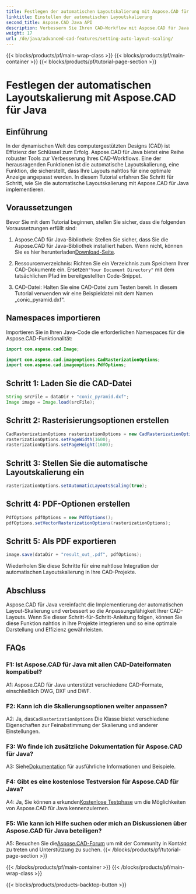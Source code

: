 ```yaml
---
title: Festlegen der automatischen Layoutskalierung mit Aspose.CAD für Java
linktitle: Einstellen der automatischen Layoutskalierung
second_title: Aspose.CAD Java API
description: Verbessern Sie Ihren CAD-Workflow mit Aspose.CAD für Java. In dieser Schritt-für-Schritt-Anleitung wird die automatische Layoutskalierung vorgestellt, die eine optimale Anzeige und Effizienz gewährleistet. Laden Sie die Bibliothek herunter, folgen Sie dem Tutorial und revolutionieren Sie Ihre CAD-Projekte.
weight: 17
url: /de/java/advanced-cad-features/setting-auto-layout-scaling/
---
```


{{< blocks/products/pf/main-wrap-class >}}
{{< blocks/products/pf/main-container >}}
{{< blocks/products/pf/tutorial-page-section >}}

# Festlegen der automatischen Layoutskalierung mit Aspose.CAD für Java

## Einführung

In der dynamischen Welt des computergestützten Designs (CAD) ist Effizienz der Schlüssel zum Erfolg. Aspose.CAD für Java bietet eine Reihe robuster Tools zur Verbesserung Ihres CAD-Workflows. Eine der herausragenden Funktionen ist die automatische Layoutskalierung, eine Funktion, die sicherstellt, dass Ihre Layouts nahtlos für eine optimale Anzeige angepasst werden. In diesem Tutorial erfahren Sie Schritt für Schritt, wie Sie die automatische Layoutskalierung mit Aspose.CAD für Java implementieren.

## Voraussetzungen

Bevor Sie mit dem Tutorial beginnen, stellen Sie sicher, dass die folgenden Voraussetzungen erfüllt sind:

1.  Aspose.CAD für Java-Bibliothek: Stellen Sie sicher, dass Sie die Aspose.CAD für Java-Bibliothek installiert haben. Wenn nicht, können Sie es hier herunterladen[Download-Seite](https://releases.aspose.com/cad/java/).

2.  Ressourcenverzeichnis: Richten Sie ein Verzeichnis zum Speichern Ihrer CAD-Dokumente ein. Ersetzen`"Your Document Directory"` mit dem tatsächlichen Pfad im bereitgestellten Code-Snippet.

3. CAD-Datei: Halten Sie eine CAD-Datei zum Testen bereit. In diesem Tutorial verwenden wir eine Beispieldatei mit dem Namen „conic_pyramid.dxf“.

## Namespaces importieren

Importieren Sie in Ihren Java-Code die erforderlichen Namespaces für die Aspose.CAD-Funktionalität:

```java
import com.aspose.cad.Image;

import com.aspose.cad.imageoptions.CadRasterizationOptions;
import com.aspose.cad.imageoptions.PdfOptions;
```

## Schritt 1: Laden Sie die CAD-Datei

```java
String srcFile = dataDir + "conic_pyramid.dxf";
Image image = Image.load(srcFile);
```

## Schritt 2: Rasterisierungsoptionen erstellen

```java
CadRasterizationOptions rasterizationOptions = new CadRasterizationOptions();
rasterizationOptions.setPageWidth(1600);
rasterizationOptions.setPageHeight(1600);
```

## Schritt 3: Stellen Sie die automatische Layoutskalierung ein

```java
rasterizationOptions.setAutomaticLayoutsScaling(true);
```

## Schritt 4: PDF-Optionen erstellen

```java
PdfOptions pdfOptions = new PdfOptions();
pdfOptions.setVectorRasterizationOptions(rasterizationOptions);
```

## Schritt 5: Als PDF exportieren

```java
image.save(dataDir + "result_out_.pdf", pdfOptions);
```

Wiederholen Sie diese Schritte für eine nahtlose Integration der automatischen Layoutskalierung in Ihre CAD-Projekte.

## Abschluss

Aspose.CAD für Java vereinfacht die Implementierung der automatischen Layout-Skalierung und verbessert so die Anpassungsfähigkeit Ihrer CAD-Layouts. Wenn Sie dieser Schritt-für-Schritt-Anleitung folgen, können Sie diese Funktion nahtlos in Ihre Projekte integrieren und so eine optimale Darstellung und Effizienz gewährleisten.

## FAQs

### F1: Ist Aspose.CAD für Java mit allen CAD-Dateiformaten kompatibel?

A1: Aspose.CAD für Java unterstützt verschiedene CAD-Formate, einschließlich DWG, DXF und DWF.

### F2: Kann ich die Skalierungsoptionen weiter anpassen?

 A2: Ja, das`CadRasterizationOptions` Die Klasse bietet verschiedene Eigenschaften zur Feinabstimmung der Skalierung und anderer Einstellungen.

### F3: Wo finde ich zusätzliche Dokumentation für Aspose.CAD für Java?

 A3: Siehe[Dokumentation](https://reference.aspose.com/cad/java/) für ausführliche Informationen und Beispiele.

### F4: Gibt es eine kostenlose Testversion für Aspose.CAD für Java?

 A4: Ja, Sie können a erkunden[Kostenlose Testphase](https://releases.aspose.com/) um die Möglichkeiten von Aspose.CAD für Java kennenzulernen.

### F5: Wie kann ich Hilfe suchen oder mich an Diskussionen über Aspose.CAD für Java beteiligen?

A5: Besuchen Sie die[Aspose.CAD-Forum](https://forum.aspose.com/c/cad/19) um mit der Community in Kontakt zu treten und Unterstützung zu suchen.
{{< /blocks/products/pf/tutorial-page-section >}}

{{< /blocks/products/pf/main-container >}}
{{< /blocks/products/pf/main-wrap-class >}}

{{< blocks/products/products-backtop-button >}}
